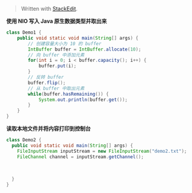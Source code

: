 


> Written with [StackEdit](https://stackedit.io/).

**使用 NIO 写入 Java 原生数据类型并取出来**

```java
class Demo1 {
	public void static void main(String[] args) {
		// 创建容量大小为 10 的 buffer
		IntBuffer buffer = IntBuffer.allocate(10);
		// 向 buffer 中添加元素
		for(int i = 0; i < buffer.capacity(); i++) {
			buffer.put(i);
		}
		// 反转 buffer
		buffer.flip();
		// 从 buffer 中取出元素
		while(buffer.hasRemaining()) {
			System.out.println(buffer.get());
		}
	}
}
```

**读取本地文件并将内容打印到控制台**

```java
class Demo2 {
  public void static void main(String[] args) {
    FileInputStream inputStream = new FileInputStream("demo2.txt");
    FileChannel channel = inputStream.getChannel();
    
    
  
  }
}
```
<!--stackedit_data:
eyJoaXN0b3J5IjpbLTc5NzYzNTAxOCwtMTg3NjA0NzI2MiwyNj
kwNTE2OTBdfQ==
-->